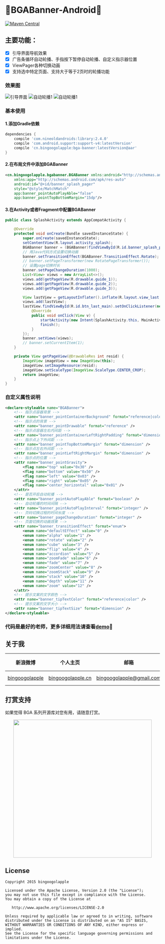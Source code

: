 :running:BGABanner-Android:running:
============

[![Maven Central](https://maven-badges.herokuapp.com/maven-central/cn.bingoogolapple/bga-banner/badge.svg)](https://maven-badges.herokuapp.com/maven-central/cn.bingoogolapple/bga-banner)

## 主要功能：
- [x] 引导界面导航效果
- [x] 广告条循环自动轮播、手指按下暂停自动轮播、自定义指示器位置
- [x] ViewPager各种切换动画
- [x] 支持选中特定页面、支持大于等于2页时的轮播功能

### 效果图
![引导界面](https://raw.githubusercontent.com/bingoogolapple/BGABanner-Android/server/screenshots/banner1.gif)
![自动轮播1](https://raw.githubusercontent.com/bingoogolapple/BGABanner-Android/server/screenshots/banner2.gif)
![自动轮播1](https://raw.githubusercontent.com/bingoogolapple/BGABanner-Android/server/screenshots/banner3.gif)

### 基本使用

#### 1.添加Gradle依赖

```groovy
dependencies {
    compile 'com.nineoldandroids:library:2.4.0'
    compile 'com.android.support:support-v4:latestVersion'
    compile 'cn.bingoogolapple:bga-banner:latestVersion@aar'
}
```

#### 2.在布局文件中添加BGABanner

```xml
<cn.bingoogolapple.bgabanner.BGABanner xmlns:android="http://schemas.android.com/apk/res/android"
    xmlns:app="http://schemas.android.com/apk/res-auto"
    android:id="@+id/banner_splash_pager"
    style="@style/MatchMatch"
    app:banner_pointAutoPlayAble="false"
    app:banner_pointTopBottomMargin="15dp"/>
```

#### 3.在Activity或者Fragment中配置BGABanner

```java
public class SplashActivity extends AppCompatActivity {

    @Override
    protected void onCreate(Bundle savedInstanceState) {
        super.onCreate(savedInstanceState);
        setContentView(R.layout.activity_splash);
        BGABanner banner = (BGABanner)findViewById(R.id.banner_splash_pager);
        // 用Java代码方式设置切换动画
        banner.setTransitionEffect(BGABanner.TransitionEffect.Rotate);
        // banner.setPageTransformer(new RotatePageTransformer());
        // 设置page切换时长
        banner.setPageChangeDuration(1000);
        List<View> views = new ArrayList<>();
        views.add(getPageView(R.drawable.guide_1));
        views.add(getPageView(R.drawable.guide_2));
        views.add(getPageView(R.drawable.guide_3));

        View lastView = getLayoutInflater().inflate(R.layout.view_last, null);
        views.add(lastView);
        lastView.findViewById(R.id.btn_last_main).setOnClickListener(new View.OnClickListener() {
            @Override
            public void onClick(View v) {
                startActivity(new Intent(SplashActivity.this, MainActivity.class));
                finish();
            }
        });
        banner.setViews(views);
        // banner.setCurrentItem(1);
    }

    private View getPageView(@DrawableRes int resid) {
        ImageView imageView = new ImageView(this);
        imageView.setImageResource(resid);
        imageView.setScaleType(ImageView.ScaleType.CENTER_CROP);
        return imageView;
    }
}
```

### 自定义属性说明
```xml
<declare-styleable name="BGABanner">
    <!-- 指示点容器背景 -->
    <attr name="banner_pointContainerBackground" format="reference|color" />
    <!-- 指示点的背景 -->
    <attr name="banner_pointDrawable" format="reference" />
    <!-- 指示点容器左右内间距 -->
    <attr name="banner_pointContainerLeftRightPadding" format="dimension" />
    <!-- 指示点上下外间距 -->
    <attr name="banner_pointTopBottomMargin" format="dimension" />
    <!-- 指示点左右外间距 -->
    <attr name="banner_pointLeftRightMargin" format="dimension" />
    <!-- 指示点的位置 -->
    <attr name="banner_pointGravity">
        <flag name="top" value="0x30" />
        <flag name="bottom" value="0x50" />
        <flag name="left" value="0x03" />
        <flag name="right" value="0x05" />
        <flag name="center_horizontal" value="0x01" />
    </attr>
    <!-- 是否开启自动轮播 -->
    <attr name="banner_pointAutoPlayAble" format="boolean" />
    <!-- 自动轮播的时间间隔 -->
    <attr name="banner_pointAutoPlayInterval" format="integer" />
    <!-- 页码切换过程的时间长度 -->
    <attr name="banner_pageChangeDuration" format="integer" />
    <!-- 页面切换的动画效果 -->
    <attr name="banner_transitionEffect" format="enum">
        <enum name="defaultEffect" value="0" />
        <enum name="alpha" value="1" />
        <enum name="rotate" value="2" />
        <enum name="cube" value="3" />
        <enum name="flip" value="4" />
        <enum name="accordion" value="5" />
        <enum name="zoomFade" value="6" />
        <enum name="fade" value="7" />
        <enum name="zoomCenter" value="8" />
        <enum name="zoomStack" value="9" />
        <enum name="stack" value="10" />
        <enum name="depth" value="11" />
        <enum name="zoom" value="12" />
    </attr>
    <!-- 提示文案的文字颜色 -->
    <attr name="banner_tipTextColor" format="reference|color" />
    <!-- 提示文案的文字大小 -->
    <attr name="banner_tipTextSize" format="dimension" />
</declare-styleable>
```

### 代码是最好的老师，更多详细用法请查看[demo](https://github.com/bingoogolapple/BGABanner-Android/tree/master/demo):feet:

## 关于我

| 新浪微博 | 个人主页 | 邮箱 | BGA系列开源库QQ群
| ------------ | ------------- | ------------ | ------------ |
| <a href="http://weibo.com/bingoogol" target="_blank">bingoogolapple</a> | <a  href="http://www.bingoogolapple.cn" target="_blank">bingoogolapple.cn</a>  | <a href="mailto:bingoogolapple@gmail.com" target="_blank">bingoogolapple@gmail.com</a> | ![BGA_CODE_CLUB](http://7xk9dj.com1.z0.glb.clouddn.com/BGA_CODE_CLUB.png?imageView2/2/w/200) |

## 打赏支持

如果觉得 BGA 系列开源库对您有用，请随意打赏。

<p align="center">
  <img src="http://7xk9dj.com1.z0.glb.clouddn.com/bga_pay.png" width="450">
</p>

## License

    Copyright 2015 bingoogolapple

    Licensed under the Apache License, Version 2.0 (the "License");
    you may not use this file except in compliance with the License.
    You may obtain a copy of the License at

       http://www.apache.org/licenses/LICENSE-2.0

    Unless required by applicable law or agreed to in writing, software
    distributed under the License is distributed on an "AS IS" BASIS,
    WITHOUT WARRANTIES OR CONDITIONS OF ANY KIND, either express or implied.
    See the License for the specific language governing permissions and
    limitations under the License.
